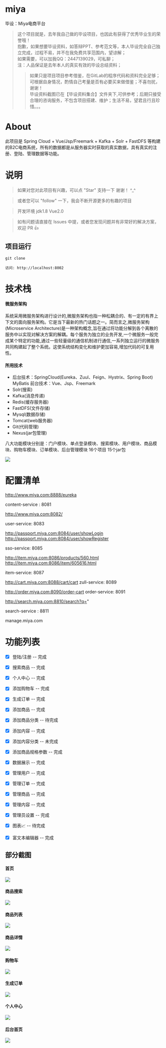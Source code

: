 # miya
毕设：Miya电商平台
> 这个项目就是，去年我自己做的毕设项目，也因此有获得了优秀毕业生的荣誉哦！ <br>
抱歉，如果想要毕设资料，如答辩PPT、参考范文等，本人毕设完全自己独立完成，过程不易，并不在我免费共享范围内，望谅解；<br>
如果需要，可以加我QQ：2447139029，可私聊；<br>
注：人品保证是去年本人的真实有效的毕设总结资料；<br>
>> 如果只是项目项目参考借鉴，在GitLab的程序代码和资料完全足够；可根据自身情况，酌情自己考量是否有必要买来做借鉴；不喜勿扰，谢谢！<br>
>> 毕设资料截图已在【毕设资料集合】文件夹下,可供参考；后期只接受合理的咨询服务，不包含项目搭建、维护；生活不易，望君且行且珍惜。。。

# About
此项目是 Spring Cloud + Vue/Jsp/Freemark + Kafka + Solr + FastDFS 等构建的B2C电商系统，所有的数据都是从服务器实时获取的真实数据，具有真实的注册、登陆、管理数据等功能。

# 说明

>  如果对您对此项目有兴趣，可以点 "Star" 支持一下 谢谢！ ^_^

>  或者您可以 "follow" 一下，我会不断开源更多的有趣的项目

>  开发环境 jdk1.8  Vue2.0

>  如有问题请直接在 Issues 中提，或者您发现问题并有非常好的解决方案，欢迎 PR 👍
 
 
 
## 项目运行


```
git clone  

访问: http://localhost:8002

```
# 技术栈
#### 微服务架构
系统采用微服务架构进行设计的,微服务架构也指一种松耦合的、有一定的有界上下文的面向服务架构。它是当下最新的热门话题之一。简而言之,微服务架构(Microservice Architecture)是一种架构概念,旨在通过将功能分解到各个离散的服务中以实现对解决方案的解耦。每个服务为独立的业务开发,一个微服务一般完成某个特定的功能,通过一些轻量级的通信机制进行通信,一系列独立运行的微服务共同构建起了整个系统。这使系统结构变化和维护更加容易,增加代码的可复用性。
#### 所用技术
-  后台技术：SpringCloud(Eureka、Zuul、Feign、Hystrix、Spring Boot) MyBatis   前台技术：Vue、Jsp、Freemark
-  Solr(搜索)
-  Kafka(消息传递)
-  Redis(缓存服务器)
-  FastDFS(文件存储)
-  Mysql(数据存储)
-  Tomcat(web服务器)
-  Git(代码管理)
-  Nexus(jar包管理)

八大功能模块分别是：门户模块、单点登录模块、搜索模块、用户模块、商品模块、购物车模块、订单模块、后台管理模块
16个项目  15个jar包 

<img src="https://github.com/zhao520a1a/miya/blob/master/miya-public-module/miya-parent/src/main/screenshot/%E7%94%B5%E5%95%86%E7%B3%BB%E7%BB%9F%E6%9E%B6%E6%9E%84.png"/>

 

# 配置清单
 http://www.miya.com:8888/eureka

content-service : 8081

http://www.miya.com:8082/

user-service: 8083

http://passport.miya.com:8084/user/showLogin
http://passport.miya.com:8084/user/showRegister

sso-service: 8085

http://item.miya.com:8086/products/560.html
http://item.miya.com:8086/item/605616.html

item-service: 8087

http://cart.miya.com:8088/cart/cart
zull-service:  8089

http://order.miya.com:8090/order-cart
order-service: 8091

http://search.miya.com:8810/search?q=" 

search-service :  8811

manage.miya.com



# 功能列表

- [x] 登陆/注册 -- 完成
- [x] 搜索商品 -- 完成
- [x] 个人中心 -- 完成 
- [x] 添加购物车 -- 完成
- [x] 生成订单 -- 完成

- [x] 添加商品 -- 完成
- [x] 添加商品分类 -- 待完成
- [x] 添加内容 -- 完成
- [x] 添加内容分类 -- 未完成
- [x] 添加商品规格参数 -- 完成
- [x] 数据展示 -- 完成
- [x] 管理用户 -- 完成
- [x] 管理订单 -- 完成
- [x] 管理商品 -- 完成
- [x] 管理内容 -- 完成
- [x] 管理员设置 -- 完成
- [x] 图表📈 -- 待完成
- [x] 富文本编辑器 -- 完成


## 部分截图


#### 首页
<img src="https://github.com/zhao520a1a/miya/blob/master/miya-public-module/miya-parent/src/main/screenshot/%E9%A6%96%E9%A1%B5/%E9%A6%96%E9%A1%B5.png"/>

#### 商品搜索
<img src="https://github.com/zhao520a1a/miya/blob/master/miya-public-module/miya-parent/src/main/screenshot/%E6%90%9C%E7%B4%A2/%E6%90%9C%E7%B4%A2.png?raw=true"/>

#### 商品列表
<img src="https://github.com/zhao520a1a/miya/blob/master/miya-public-module/miya-parent/src/main/screenshot/%E5%95%86%E5%93%81/%E5%95%86%E5%93%81%E5%88%97%E8%A1%A8.png?raw=true"/>

#### 商品详情
<img src="https://github.com/zhao520a1a/miya/blob/master/miya-public-module/miya-parent/src/main/screenshot/%E5%95%86%E5%93%81/%E5%95%86%E5%93%81%E8%AF%A6%E6%83%85.png?raw=true"/>

#### 购物车
<img src="https://github.com/zhao520a1a/miya/blob/master/miya-public-module/miya-parent/src/main/screenshot/%E8%B4%AD%E7%89%A9%E8%BD%A6/%E8%B4%AD%E7%89%A9%E8%BD%A6.png?raw=true"/>

#### 生成订单
<img src="https://github.com/zhao520a1a/miya/blob/master/miya-public-module/miya-parent/src/main/screenshot/%E8%AE%A2%E5%8D%95/%E6%B7%BB%E5%8A%A0%E8%AE%A2%E5%8D%95.png?raw=true"/>


#### 个人中心
<img src="https://github.com/zhao520a1a/miya/blob/master/miya-public-module/miya-parent/src/main/screenshot/%E4%B8%AA%E4%BA%BA%E7%94%A8%E6%88%B7/%E4%B8%AA%E4%BA%BA%E4%BF%A1%E6%81%AF.png?raw=true"/>


#### 后台首页
<img src="https://github.com/zhao520a1a/miya/blob/master/miya-public-module/miya-parent/src/main/screenshot/%E5%90%8E%E5%8F%B0%E7%AE%A1%E7%90%86/%E5%90%8E%E5%8F%B0%E9%A6%96%E9%A1%B5.png?raw=true"/>
